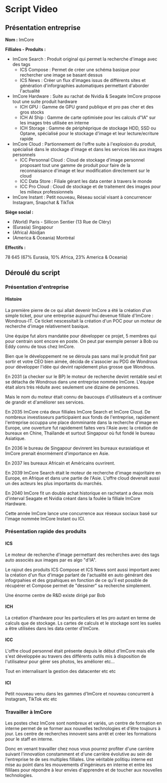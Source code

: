 # Script Video

## Présentation entreprise

**Nom :** ImCore

**Filliales - Produits :** 

- ImCore Search : Produit original qui permet la recherche d'image avec des tags
  - ICS Compose : Permet de créer une schéma basique pour rechercher une image se basant dessus
  - ICS News : Créer un flux d'images issus de différents sites et génération d'inforgraphies automatiques permettant d'aborder l'actualité
- ImCore Hardware : Suite au rachat de Nvidia & Seagate ImCore propose tout une suite produit hardware
  - ICH GPU : Gamme de GPU grand publique et pro pas cher et des gros stocks
  - ICH AI Ship : Gamme de carte optimisée pour les calculs d"IA" sur les images très utilisée en interne
  - ICH Storage : Gamme de périphéprique de stockage HDD, SSD ou Optane, spécialisé pour le stockage d'image et leur lecture/ecriture rapide
- ImCore Cloud : Partionnement de l'offre suite à l'explosion du produit, spécialisé dans le stockage d'image et dans les services liés aux images personnels
  - ICC Personnal Cloud : Cloud de stockage d'image personnel proposant tout une gamme de produit pour faire de la reconnaissance d'image et leur modification directement sur le cloud
  - ICC Data Store : Filiale gérant les data center à travers le monde
  - ICC Pro Cloud : Cloud de stockage et de traitement des images pour les milieux professionnels
- ImCore Instant : Petit nouveau, Réseau social visant à concurrencer Instagram, Snapchat & TikTok

**Siège social :** 

- (World) Paris - Sillicon Sentier (13 Rue de Cléry)
- (Eurasia) Singapour
- (Africa) Abidjan
- (America & Oceania) Montréal

**Effectifs :**

78 645 (67% Eurasia, 10% Africa, 23% America & Oceania)

## Déroulé du script

### Présentation d'entreprise

#### Histoire

La première pierre de ce qui allait devenir ImCore a été la création d'un simple ticket, pour une entreprise aujourd'hui devenue filliale d'ImCore : Wondrous-IT. Ce ticket nescessitait la création d'un POC pour un moteur de recherche d'image relativement basique. 

Une équipe fut alors mandatée pour développer ce projet, 5 membres qui pour centrain sont encore en poste. On peut par exemple penser à Bob ou Eddy connu de tous chez ImCore.

Bien que le développement ne se déroula pas sans mal le produit finit par sortir et votre CEO bien aimée, décida de s'associer au PDG de Wondrous pour développer l'idée qui devint rapidement plus grosse que Wondrous. 

En 2031 (a checker sur le BP) le moteur de recherche devint rentable seul et se détacha de Wondrous dans une entreprise nommée ImCore. L'équipe était alors très réduite avec seulement une dizaine de personnes.

Mais le nom du moteur était connu de baucoups d'utilisateurs et a continuer de grandir et d'améliorer ses services. 

En 2035 ImCore créa deux filliales ImCore Search et ImCore Cloud. De nombreux investisseurs participaient aux fonds de l'entreprise, rapidement l'entreprise occuppa une place domminante dans la recherche d'image en Europe, une ouverture fut rapidement faites vers l'Asie avec la création de bureaux en Chine, Thaïlande et surtout Singapour où fut fondé le bureau Asiatique.

En 2036 le bureau de Singapour devinrent les bureaux eurasiatique et ImCore prenait énormément d'importance en Asie.

En 2037 les bureaux Africain et Américains ouvrirent.

En 2039 ImCore Search était le moteur de recherche d'image majoritaire en Europe, en Afrique et dans une partie de l'Asie. L'offre cloud devenait aussi un des acteurs les plus importants du marchés.

En 2040 ImCore fit un double achat historique en rachetant a deux mois d'interval Seagate et Nvidia créant dans la foulée la filliale ImCore Hardware.

Cette année ImCore lance une concurrence aux réseaux sociaux basé sur l'image nommée ImCore Instant ou ICI.



### Présentation rapide des produits

#### ICS

Le moteur de recherche d'image permettant des recherches avec des tags auto associés aux images par es algo "d'IA". 

Le rajout des produits ICS Compose et ICS News sont aussi important avec la création d'un flux d'image parlant de l'actualité en auto générant des infogrpahies et des grpahiques en fonction de ce qu'il est possble de récupérer et Compose permet de "dessiner" sa recherche simplement.

Une énorme centre de R&D existe dirigé par Bob

#### ICH

La création d'hardware pour les particuliers et les pro autant en terme de calculs que de stockage. Ls cartes de calculs et le stockage sont les sueles a être utilisées dans les data center d'ImCore.

#### ICC

L'offre cloud personnel était présente depuis le début d'ImCore mais elle s'est développée au travers des différents outils mis à disposition de l'utilisateur pour gérer ses photos, les améliorer etc...

Tout en internalisant la gestion des datacenter etc etc

#### ICI

Petit nouveau venu dans les gammes d'ImCore et nouveau concurrent à Instagram, TikTok etc etc

### Travailler à ImCore

Les postes chez ImCore sont nombreux et variés, un centre de formation en interne permet de se former aux nouvelles technologies et d'être toujours à jour. Les centre de recherches innovent sans arrêt et créer les formations pour le staff en interne. 

Donc en venant travailler chez nous vous pourrez profiter d'une carrière suivant l'innovation constamment et d'une carrière évolutive au sein de l'entreprise te de ses multiples filliales. Une véritable politiqu interne est mise au point dans les mouvements d'ingénieurs en interne et entre les fillilaes pour répondre à leur envies d'apprendre et de toucher aux nouvelles technologies.

